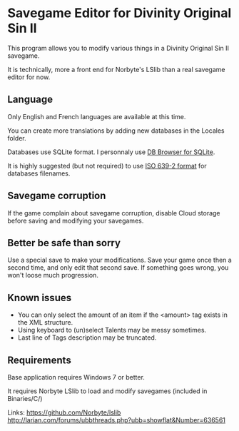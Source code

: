 # Savegame Editor for Divinity Original Sin II

This program allows you to modify various things in a Divinity Original Sin II savegame.

It is technically, more a front end for Norbyte's LSlib than a real savegame editor for now.


## Language

Only English and French languages are available at this time.

You can create more translations by adding new databases in the Locales folder.

Databases use SQLite format. I personnaly use [DB Browser for SQLite](https://sqlitebrowser.org/).

It is highly suggested (but not required) to use [ISO 639-2 format](https://en.wikipedia.org/wiki/List_of_ISO_639-2_codes) for databases filenames.


## Savegame corruption

If the game complain about savegame corruption, disable Cloud storage before saving and modifying your savegames.


## Better be safe than sorry

Use a special save to make your modifications. Save your game once then a second time, and only edit that second save. If something goes wrong, you won't loose much progression.


## Known issues

- You can only select the amount of an item if the \<amount\> tag exists in the XML structure.
- Using keyboard to (un)select Talents may be messy sometimes.
- Last line of Tags description may be truncated.


## Requirements

Base application requires Windows 7 or better.

It requires Norbyte LSlib to load and modify savegames (included in Binaries/C/)

Links:
https://github.com/Norbyte/lslib
http://larian.com/forums/ubbthreads.php?ubb=showflat&Number=636561
